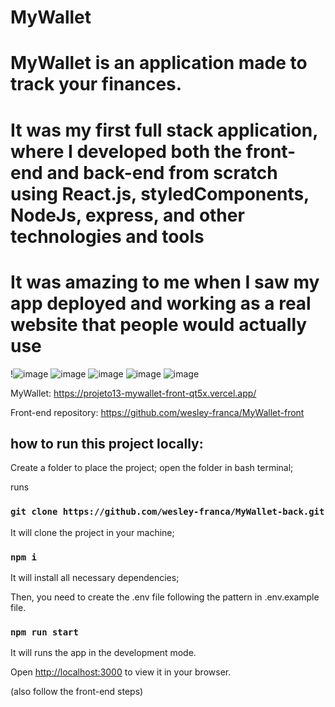 # MyWallet

<h1>MyWallet is an application made to track your finances.

<h1>It was my first full stack application, where I developed both the front-end and back-end from scratch using React.js, styledComponents, NodeJs, express, and other technologies and tools</h1>
<h1>It was amazing to me when I saw my app deployed and working as a real website that people would actually use</h1>
  
!![image](https://user-images.githubusercontent.com/106840825/217320351-316ed40b-e03d-4515-97f1-95814ea25027.png)
![image](https://user-images.githubusercontent.com/106840825/217320376-38af1dc9-04de-495c-8ad6-2bced2472ab9.png)
![image](https://user-images.githubusercontent.com/106840825/217320821-e67a2bf2-4d10-4092-afd2-d4c199d56f1a.png)
![image](https://user-images.githubusercontent.com/106840825/217320973-d49ff34c-bcc7-4443-ba63-98f988e58f97.png)
![image](https://user-images.githubusercontent.com/106840825/217321059-e77d7034-b29b-421e-ad73-cc9e79964062.png)



MyWallet: https://projeto13-mywallet-front-qt5x.vercel.app/

  
Front-end repository: https://github.com/wesley-franca/MyWallet-front

## how to run this project locally:

Create a folder to place the project;
open the folder in bash terminal;

runs

### `git clone https://github.com/wesley-franca/MyWallet-back.git`
It will clone the project in your machine;

### `npm i`
It will install all necessary dependencies;
  
Then, you need to create the .env file following the pattern in .env.example file.

### `npm run start`
It will runs the app in the development mode.

Open [http://localhost:3000](http://localhost:3000) to view it in your browser.

  
(also follow the front-end steps)  
